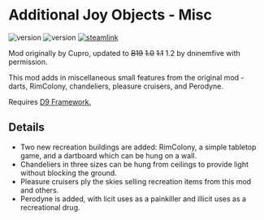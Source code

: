 # Additional Joy Objects - Misc
![version](https://img.shields.io/badge/RimWorld-1.2-brightgreen.svg) ![version](https://img.shields.io/badge/Status-Released-brightgreen.svg) [![steamlink](https://raster.shields.io/steam/downloads/2068703292.png?color=blue&label=Workshop&logo=steam)](https://steamcommunity.com/sharedfiles/filedetails/?id=2068703292)

Mod originally by Cupro, updated to ~~B19~~ ~~1.0~~ ~~1.1~~ 1.2 by dninemfive with permission.

This mod adds in miscellaneous small features from the original mod - darts, RimColony, chandeliers, pleasure cruisers, and Perodyne.

Requires [D9 Framework.](https://github.com/dninemfive/d9framework/releases)

## Details
- Two new recreation buildings are added: RimColony, a simple tabletop game, and a dartboard which can be hung on a wall.
- Chandeliers in three sizes can be hung from ceilings to provide light without blocking the ground.
- Pleasure cruisers ply the skies selling recreation items from this mod and others.
- Perodyne is added, with licit uses as a painkiller and illicit uses as a recreational drug.